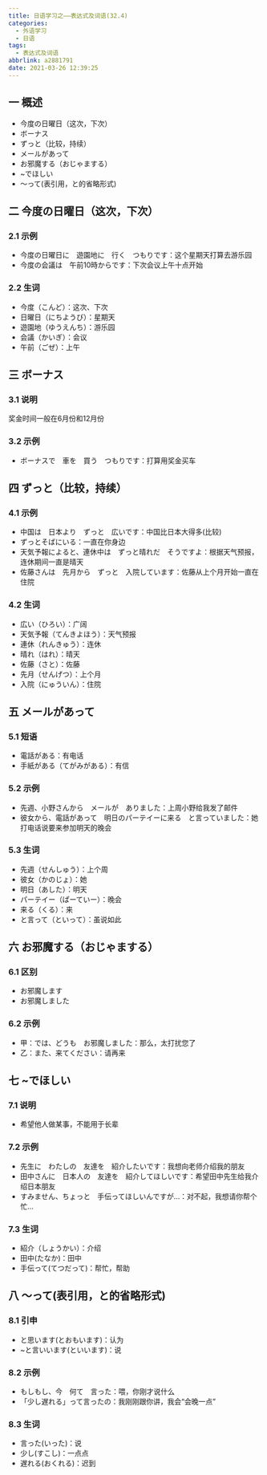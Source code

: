 ```yaml
---
title: 日语学习之——表达式及词语(32.4)
categories:
  - 外语学习
  - 日语
tags:
  - 表达式及词语
abbrlink: a2881791
date: 2021-03-26 12:39:25
---
```


## 一 概述

* 今度の日曜日（这次，下次）
* ボーナス
* ずっと（比较，持续）
* メールがあって
* お邪魔する（おじゃまする）
* ~でほしい
* ～って(表引用，と的省略形式)

<!--more-->

## 二 今度の日曜日（这次，下次）

### 2.1 示例

* 今度の日曜日に　遊園地に　行く　つもりです：这个星期天打算去游乐园
* 今度の会議は　午前10時からです：下次会议上午十点开始

### 2.2 生词

* 今度（こんど）：这次、下次
* 日曜日（にちようび）：星期天
* 遊園地（ゆうえんち）：游乐园
* 会議（かいぎ）：会议
* 午前（ごぜ）：上午

## 三 ボーナス

### 3.1 说明

奖金时间一般在6月份和12月份

### 3.2 示例

* ボーナスで　車を　買う　つもりです：打算用奖金买车

## 四 ずっと（比较，持续）

### 4.1 示例

* 中国は　日本より　ずっと　広いです：中国比日本大得多(比较)
* ずっとそばにいる：一直在你身边
* 天気予報によると、連休中は　ずっと晴れだ　そうですよ：根据天气预报，连休期间一直是晴天
* 佐藤さんは　先月から　ずっと　入院しています：佐藤从上个月开始一直在住院

### 4.2 生词

* 広い（ひろい）：广阔
* 天気予報（てんきよほう）：天气预报
* 連休（れんきゅう）：连休
* 晴れ（はれ）：晴天
* 佐藤（さと）：佐藤
* 先月（せんげつ）：上个月
* 入院（にゅういん）：住院

## 五 メールがあって

### 5.1 短语

* 電話がある：有电话
* 手紙がある（てがみがある）：有信

### 5.2 示例

* 先週、小野さんから　メールが　ありました：上周小野给我发了邮件
* 彼女から、電話があって　明日のパーテイーに来る　と言っていました：她打电话说要来参加明天的晚会

### 5.3 生词

* 先週（せんしゅう）：上个周
* 彼女（かのじょ）：她
* 明日（あした）：明天
* パーテイー（ぱーていー）：晚会
* 来る（くる）：来
* と言って（といって）：虽说如此

## 六 お邪魔する（おじゃまする）

### 6.1 区别

* お邪魔します
* お邪魔しました

### 6.2 示例

* 甲：では、どうも　お邪魔しました：那么，太打扰您了
* 乙：また、来てください：请再来

## 七 ~でほしい

### 7.1 说明

* 希望他人做某事，不能用于长辈

### 7.2 示例

* 先生に　わたしの　友達を　紹介したいです：我想向老师介绍我的朋友
* 田中さんに　日本人の　友達を　紹介してほしいです：希望田中先生给我介绍日本朋友
* すみません、ちょっと　手伝ってほしいんですが…：对不起，我想请你帮个忙…

### 7.3 生词

* 紹介（しょうかい）：介绍
* 田中(たなか)：田中
* 手伝って(てつだって)：帮忙，帮助

## 八 ～って(表引用，と的省略形式)

### 8.1 引申

* と思います(とおもいます)：认为
* ~と言いいます(といいます)：说

### 8.2 示例

* もしもし、今　何て　言った：喂，你刚才说什么
* 「少し遅れる」って言ったの：我刚刚跟你讲，我会“会晚一点”

### 8.3 生词

* 言った(いった)：说
* 少し(すこし)：一点点
* 遅れる(おくれる)：迟到

